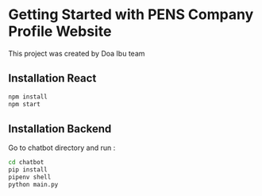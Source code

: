 # Getting Started with PENS Company Profile Website

This project was created by Doa Ibu team

## Installation React

```sh
npm install
npm start
```
## Installation Backend
Go to chatbot directory and run :

```sh
cd chatbot
pip install
pipenv shell
python main.py
```

